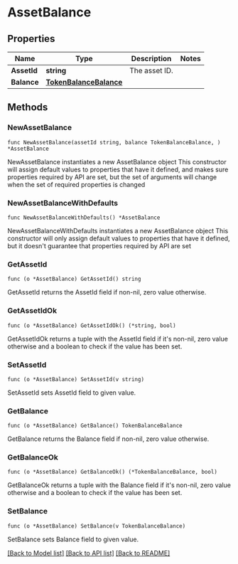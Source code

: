 # AssetBalance

## Properties

Name | Type | Description | Notes
------------ | ------------- | ------------- | -------------
**AssetId** | **string** | The asset ID. | 
**Balance** | [**TokenBalanceBalance**](TokenBalanceBalance.md) |  | 

## Methods

### NewAssetBalance

`func NewAssetBalance(assetId string, balance TokenBalanceBalance, ) *AssetBalance`

NewAssetBalance instantiates a new AssetBalance object
This constructor will assign default values to properties that have it defined,
and makes sure properties required by API are set, but the set of arguments
will change when the set of required properties is changed

### NewAssetBalanceWithDefaults

`func NewAssetBalanceWithDefaults() *AssetBalance`

NewAssetBalanceWithDefaults instantiates a new AssetBalance object
This constructor will only assign default values to properties that have it defined,
but it doesn't guarantee that properties required by API are set

### GetAssetId

`func (o *AssetBalance) GetAssetId() string`

GetAssetId returns the AssetId field if non-nil, zero value otherwise.

### GetAssetIdOk

`func (o *AssetBalance) GetAssetIdOk() (*string, bool)`

GetAssetIdOk returns a tuple with the AssetId field if it's non-nil, zero value otherwise
and a boolean to check if the value has been set.

### SetAssetId

`func (o *AssetBalance) SetAssetId(v string)`

SetAssetId sets AssetId field to given value.


### GetBalance

`func (o *AssetBalance) GetBalance() TokenBalanceBalance`

GetBalance returns the Balance field if non-nil, zero value otherwise.

### GetBalanceOk

`func (o *AssetBalance) GetBalanceOk() (*TokenBalanceBalance, bool)`

GetBalanceOk returns a tuple with the Balance field if it's non-nil, zero value otherwise
and a boolean to check if the value has been set.

### SetBalance

`func (o *AssetBalance) SetBalance(v TokenBalanceBalance)`

SetBalance sets Balance field to given value.



[[Back to Model list]](../README.md#documentation-for-models) [[Back to API list]](../README.md#documentation-for-api-endpoints) [[Back to README]](../README.md)


